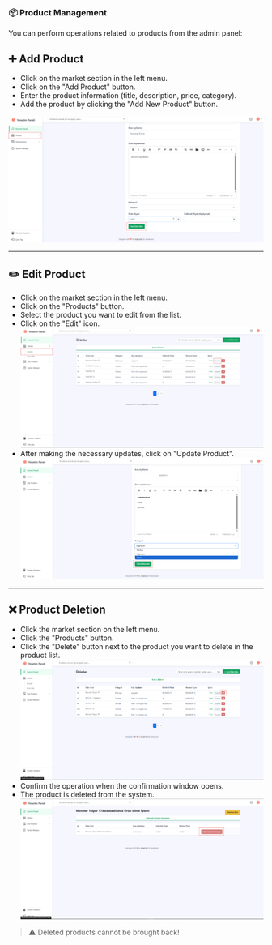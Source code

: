 ### 📦 Product Management

You can perform operations related to products from the admin panel:

## ➕ Add Product

- Click on the market section in the left menu.
- Click on the "Add Product" button.
- Enter the product information (title, description, price, category).
- Add the product by clicking the "Add New Product" button.

![Add Product](screenshots/add-product.png)

---

## ✏️ Edit Product
- Click on the market section in the left menu.
- Click on the "Products" button.
- Select the product you want to edit from the list.
- Click on the "Edit" icon.
  ![Edit Product](screenshots/update-broduct-btn.png)
- After making the necessary updates, click on "Update Product".
  ![Product Edit Page](screenshots/update-product.png)
---

## ❌ Product Deletion
- Click the market section on the left menu.
- Click the "Products" button.
- Click the "Delete" button next to the product you want to delete in the product list.
  ![Product Delete](screenshots/delete-product-btn.png)
- Confirm the operation when the confirmation window opens.
- The product is deleted from the system.
  ![Product Delete Page](screenshots/delete-product.png)
> ⚠️ Deleted products cannot be brought back!